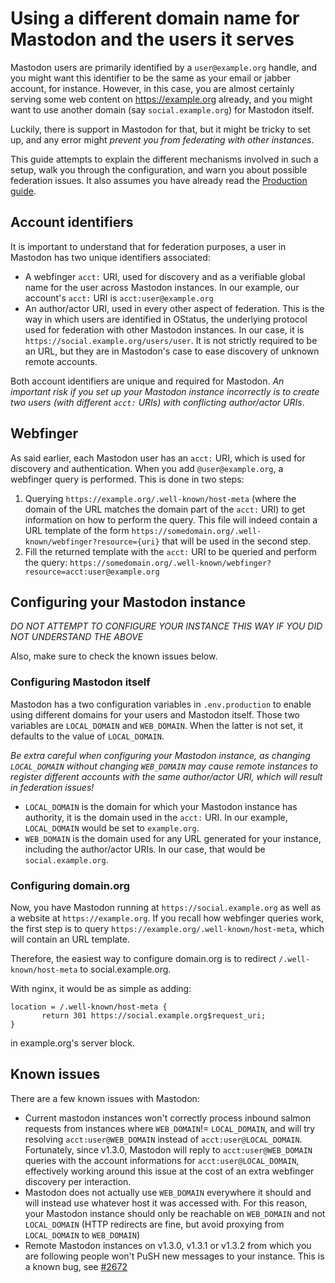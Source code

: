 Using a different domain name for Mastodon and the users it serves
==================================================================

Mastodon users are primarily identified by a `user@example.org` handle, and you might want
this identifier to be the same as your email or jabber account, for instance.
However, in this case, you are almost certainly serving some web content on https://example.org already,
and you might want to use another domain (say `social.example.org`) for Mastodon itself.

Luckily, there is support in Mastodon for that, but it might be tricky to set up, and any error
might *prevent you from federating with other instances*.

This guide attempts to explain the different mechanisms involved in such a setup, walk you through the configuration,
and warn you about possible federation issues. It also assumes you have already read the [Production guide](Production-guide.md).

## Account identifiers

It is important to understand that for federation purposes, a user in Mastodon has two unique identifiers associated:
- A webfinger `acct:` URI, used for discovery and as a verifiable global name for the user across Mastodon instances.
  In our example, our account's `acct:` URI is `acct:user@example.org`
- An author/actor URI, used in every other aspect of federation. This is the way in which users are identified in
  OStatus, the underlying protocol used for federation with other Mastodon instances.
  In our case, it is `https://social.example.org/users/user`.
  It is not strictly required to be an URL, but they are in Mastodon's case to ease discovery of unknown remote accounts.

Both account identifiers are unique and required for Mastodon.
*An important risk if you set up your Mastodon instance incorrectly is to create two users (with different `acct:` URIs) with conflicting author/actor URIs*.

## Webfinger

As said earlier, each Mastodon user has an `acct:` URI, which is used for discovery and authentication.
When you add `@user@example.org`, a webfinger query is performed. This is done in two steps:
1. Querying `https://example.org/.well-known/host-meta` (where the domain of the URL matches the domain part of the `acct:` URI)
   to get information on how to perform the query.
   This file will indeed contain a URL template of the form `https://somedomain.org/.well-known/webfinger?resource={uri}` that
   will be used in the second step.
2. Fill the returned template with the `acct:` URI to be queried and perform the query:
   `https://somedomain.org/.well-known/webfinger?resource=acct:user@example.org`

## Configuring your Mastodon instance

*DO NOT ATTEMPT TO CONFIGURE YOUR INSTANCE THIS WAY IF YOU DID NOT UNDERSTAND THE ABOVE*

Also, make sure to check the known issues below.

### Configuring Mastodon itself

Mastodon has a two configuration variables in `.env.production` to enable using different domains for your users and Mastodon itself.
Those two variables are `LOCAL_DOMAIN` and `WEB_DOMAIN`. When the latter is not set, it defaults to the value of
`LOCAL_DOMAIN`.

*Be extra careful when configuring your Mastodon instance, as changing `LOCAL_DOMAIN` without changing `WEB_DOMAIN`
may cause remote instances to register different accounts with the same author/actor URI, which will result in federation issues!*

- `LOCAL_DOMAIN` is the domain for which your Mastodon instance has authority, it is the domain used in the `acct:` URI.
  In our example, `LOCAL_DOMAIN` would be set to `example.org`.
- `WEB_DOMAIN` is the domain used for any URL generated for your instance, including the author/actor URIs.
  In our case, that would be `social.example.org`.

### Configuring domain.org

Now, you have Mastodon running at `https://social.example.org` as well as a website at `https://example.org`.
If you recall how webfinger queries work, the first step is to query `https://example.org/.well-known/host-meta`,
which will contain an URL template.

Therefore, the easiest way to configure domain.org is to redirect `/.well-known/host-meta` to social.example.org.

With nginx, it would be as simple as adding:

```nginx
location = /.well-known/host-meta {
       return 301 https://social.example.org$request_uri;
}
```

in example.org's server block.

## Known issues

There are a few known issues with Mastodon:

- Current mastodon instances won't correctly process inbound salmon requests from instances where `WEB_DOMAIN`!= `LOCAL_DOMAIN`,
  and will try resolving `acct:user@WEB_DOMAIN` instead of `acct:user@LOCAL_DOMAIN`.
  Fortunately, since v1.3.0, Mastodon will reply to `acct:user@WEB_DOMAIN` queries with the account informations for `acct:user@LOCAL_DOMAIN`, effectively working around this issue at the cost of an extra webfinger discovery per interaction.
- Mastodon does not actually use `WEB_DOMAIN` everywhere it should and will instead use whatever host it was accessed with.
  For this reason, your Mastodon instance should only be reachable on `WEB_DOMAIN` and not `LOCAL_DOMAIN` (HTTP redirects are fine, but avoid proxying from `LOCAL_DOMAIN` to `WEB_DOMAIN`)
- Remote Mastodon instances on v1.3.0, v1.3.1 or v1.3.2 from which you are following people won't PuSH new messages to your instance. This is a known bug, see [#2672](https://github.com/tootsuite/mastodon/issues/2672)
